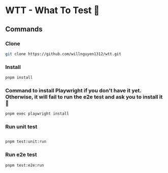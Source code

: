 # WTT - What To Test 🙈

## Commands

### Clone

```bash
git clone https://github.com/willnguyen1312/wtt.git

```

### Install

```bash
pnpm install
```

### Command to install Playwright if you don't have it yet. Otherwise, it will fail to run the e2e test and ask you to install it 🙈

```bash
pnpm exec playwright install
```

### Run unit test

```bash

pnpm test:unit:run

```

### Run e2e test

```bash
pnpm test:e2e:run
```
